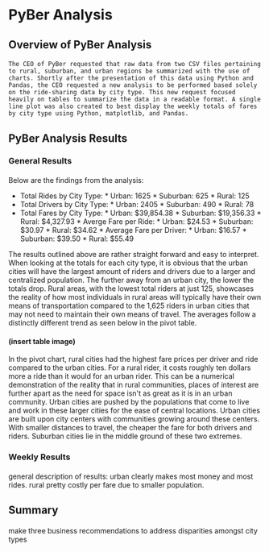 # PyBer Analysis
## Overview of PyBer Analysis
####
	The CEO of PyBer requested that raw data from two CSV files pertaining to rural, suburban, and urban regions be summarized with the use of charts. Shortly after the presentation of this data using Python and Pandas, the CEO requested a new analysis to be performed based solely on the ride-sharing data by city type. This new request focused heavily on tables to summarize the data in a readable format. A single line plot was also created to best display the weekly totals of fares by city type using Python, matplotlib, and Pandas. 

## PyBer Analysis Results
### General Results
#### 
Below are the findings from the analysis:

  * Total Rides by City Type:
          * Urban: 1625
          * Suburban: 625
          * Rural: 125
   * Total Drivers by City Type:
          * Urban: 2405
          * Suburban: 490
          * Rural: 78
   * Total Fares by City Type:
          * Urban: $39,854.38
          * Suburban: $19,356.33
          * Rural: $4,327.93
    * Averge Fare per Ride:
          * Urban: $24.53
          * Suburban: $30.97
          * Rural: $34.62
    * Average Fare per Driver:
          * Urban: $16.57
          * Suburban: $39.50
          * Rural: $55.49
 
The results outlined above are rather straight forward and easy to interpret. When looking at the totals for each city type, it is obvious that the urban cities will have the largest amount of riders and drivers due to a larger and centralized population. The further away from an urban city, the lower the totals drop. Rural areas, with the lowest total riders at just 125, showcases the reality of how most individuals in rural areas will typically have their own means of transportation compared to the 1,625 riders in urban cities that may not need to maintain their own means of travel. The averages follow a distinctly different trend as seen below in the pivot table. 
#### (insert table image)
In the pivot chart, rural cities had the highest fare prices per driver and ride compared to the urban cities. For a rural rider, it costs roughly ten dollars more a ride than it would for an urban rider. This can be a numerical demonstration of the reality that in rural communities, places of interest are further apart as the need for space isn't as great as it is in an urban community. Urban cities are pushed by the populations that come to live and work in these larger cities for the ease of central locations. Urban cities are built upon city centers with communities growing around these centers. With smaller distances to travel, the cheaper the fare for both drivers and riders. Suburban cities lie in the middle ground of these two extremes. 
### Weekly Results
####


general description of results: urban clearly makes most money and most rides. rural pretty costly per fare due to smaller population. 

## Summary
####
make three business recommendations to address disparities amongst city types
